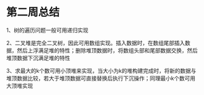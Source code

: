 第二周总结
===
1、树的遍历问题一般可用递归实现

2、二叉堆是完全二叉树，因此可用数组实现。插入数据时，在数组尾部插入数据，然后上浮满足堆的特性；删除堆顶数据时，将数组头部和尾部数据交换，然后
堆顶数据下沉满足堆的特性

3、求最大的k个数可用小顶堆来实现，当大小为k的堆构建完成时，将新的数据与堆顶数据比较，若大于堆顶数据可直接替换后执行下沉操作；同理最小k个数可用
大顶堆实现